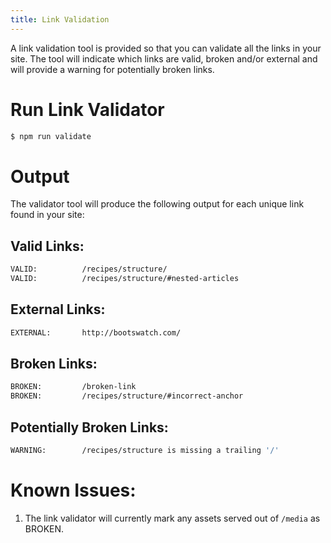 ```yaml
---
title: Link Validation
---
```


A link validation tool is provided so that you can validate all the links in your site. 
The tool will indicate which links are valid, broken and/or external and will provide a warning for potentially broken links.


# Run Link Validator

```sh
$ npm run validate
```

# Output

The validator tool will produce the following output for each unique link found in your site:


## Valid Links:

```sh
VALID:          /recipes/structure/
VALID:          /recipes/structure/#nested-articles
```

## External Links:

```sh
EXTERNAL:       http://bootswatch.com/
```

## Broken Links:

```sh
BROKEN:         /broken-link
BROKEN:         /recipes/structure/#incorrect-anchor
```

## Potentially Broken Links:

```sh
WARNING:        /recipes/structure is missing a trailing '/'
```

# Known Issues:

1. The link validator will currently mark any assets served out of `/media` as BROKEN.